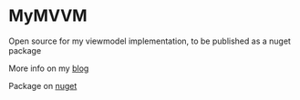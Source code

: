 # MyMVVM
Open source for my viewmodel implementation, to be published as a nuget package

More info on my [blog](https://giuliohome.wordpress.com/2019/01/19/functional-viewmodel/)

Package on [nuget](https://www.nuget.org/packages/GiulioMVVM/)
